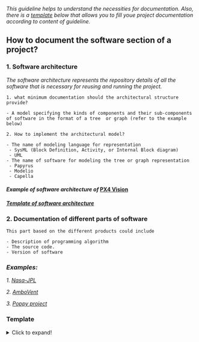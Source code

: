 *This guideline helps to understand the necessities for documentation. Also, there is a [template](https://github.com/OPEN-NEXT/wp2.3_Guideline-for-documentation-of-OSH-design-reuse/blob/main/Documentation/3.%20Design/Structural%20model/Software/README.md#template) below that allows you to fill youe project documentation according to content of guideline.*

## **How to document the software section of a project?**

 ### **1. Software architecture**

*The software architecture represents the repository details of all the software that is necessary for reusing and running the project.*

 ```
1. what minimum documentation should the architectural structure provide?

- A model specifying the kinds of components and their sub-components of software in the format of a tree  or graph (refer to the example below)

2. How to implement the architectural model?
 
- The name of modeling language for representation 
  - SysML (Block Definition, Activity, or Internal Block diagram)
  - UML
- The name of software for modeling the tree or graph representation
  - Papyrus
  - Modelio
  - Capella 
  ```
 
#### *Example of software architecture of* [PX4 Vision](https://docs.px4.io/master/en/concept/architecture.html#px4-architectural-overview) 


#### *[Template of software architecture](https://app.diagrams.net/?libs=general;uml#G1MlfmgE-MK0jfELJd3EfE1epv03GCdpde)*

 ### **2. Documentation of different parts of software**

 ```
This part based on the different products could include

- Description of programming algorithm   
- The source code. 
- Version of software
 ```

### *Examples:* 

*1. [Nasa-JPL](https://github.com/nasa-jpl/open-source-rover/tree/master/software)*

*2. [AmboVent](https://github.com/AmboVent-1690-108/AmboVent/tree/master/3-Software)*

*3. [Poppy project](https://docs.poppy-project.org/en/installation/)*

### Template
<details>
  <summary>Click to expand!</summary>
 
  #### 1. Documentation of software architecture
  1. A model specifying of components *([Template of software architecture](https://app.diagrams.net/?libs=general;uml#G1MlfmgE-MK0jfELJd3EfE1epv03GCdpde))*
  2. Name of modeling language
     * UML
     * ...
  3. Name of Software for modeloing the architecture
     * Online app diagram
     * ...
 
 #### 2. Documentation of different parts of software
  1. Description of programming algorithm 
     * representation of algorithm 
  2. The source code
  3. Programming software
     * Name
     * Version
 
</details>


